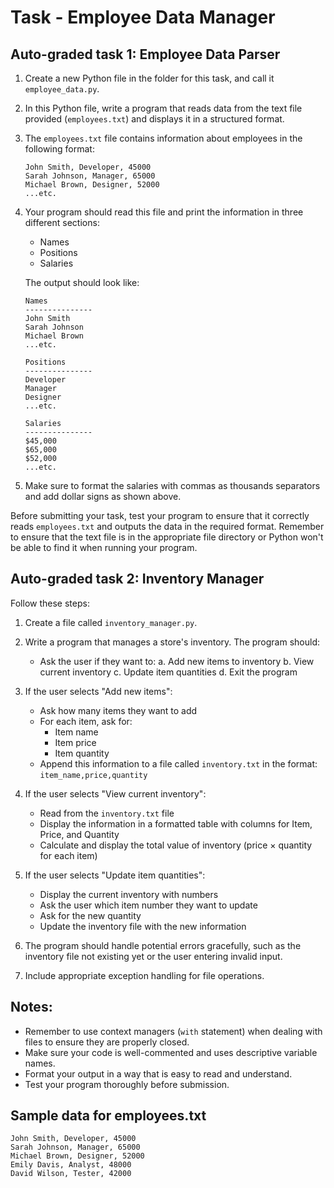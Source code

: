 # Task - Employee Data Manager

## Auto-graded task 1: Employee Data Parser

1. Create a new Python file in the folder for this task, and call it `employee_data.py`.

2. In this Python file, write a program that reads data from the text file provided (`employees.txt`) and displays it in a structured format.

3. The `employees.txt` file contains information about employees in the following format:
   ```
   John Smith, Developer, 45000
   Sarah Johnson, Manager, 65000
   Michael Brown, Designer, 52000
   ...etc.
   ```

4. Your program should read this file and print the information in three different sections: 
   - Names
   - Positions
   - Salaries

   The output should look like:
   ```
   Names
   ---------------
   John Smith
   Sarah Johnson
   Michael Brown
   ...etc.

   Positions
   ---------------
   Developer
   Manager
   Designer
   ...etc.

   Salaries
   ---------------
   $45,000
   $65,000
   $52,000
   ...etc.
   ```

5. Make sure to format the salaries with commas as thousands separators and add dollar signs as shown above.

Before submitting your task, test your program to ensure that it correctly reads `employees.txt` and outputs the data in the required format. Remember to ensure that the text file is in the appropriate file directory or Python won't be able to find it when running your program.

## Auto-graded task 2: Inventory Manager

Follow these steps:

1. Create a file called `inventory_manager.py`.

2. Write a program that manages a store's inventory. The program should:

   - Ask the user if they want to:
     a. Add new items to inventory
     b. View current inventory
     c. Update item quantities
     d. Exit the program

3. If the user selects "Add new items":
   - Ask how many items they want to add
   - For each item, ask for:
     - Item name
     - Item price
     - Item quantity
   - Append this information to a file called `inventory.txt` in the format: `item_name,price,quantity`

4. If the user selects "View current inventory":
   - Read from the `inventory.txt` file
   - Display the information in a formatted table with columns for Item, Price, and Quantity
   - Calculate and display the total value of inventory (price × quantity for each item)

5. If the user selects "Update item quantities":
   - Display the current inventory with numbers
   - Ask the user which item number they want to update
   - Ask for the new quantity
   - Update the inventory file with the new information

6. The program should handle potential errors gracefully, such as the inventory file not existing yet or the user entering invalid input.

7. Include appropriate exception handling for file operations.

## Notes:

- Remember to use context managers (`with` statement) when dealing with files to ensure they are properly closed.
- Make sure your code is well-commented and uses descriptive variable names.
- Format your output in a way that is easy to read and understand.
- Test your program thoroughly before submission.

## Sample data for employees.txt

```
John Smith, Developer, 45000
Sarah Johnson, Manager, 65000
Michael Brown, Designer, 52000
Emily Davis, Analyst, 48000
David Wilson, Tester, 42000
```

